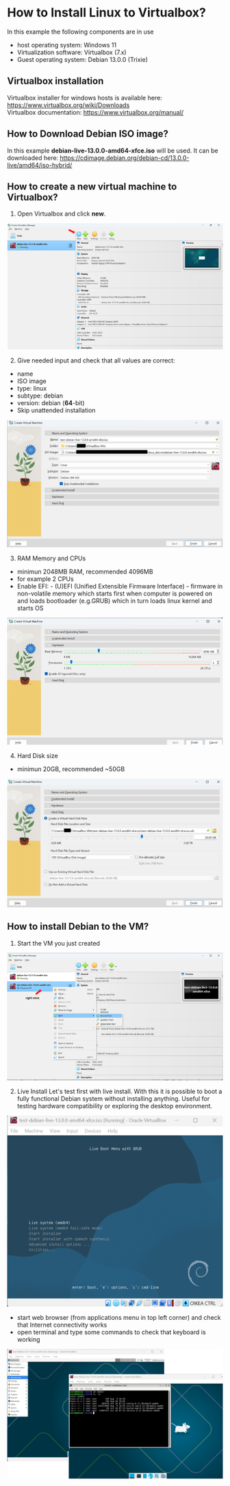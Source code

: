 # How to Install Linux to Virtualbox?
In this example the following components are in use
- host operating system: Windows 11
- Virtualization software: Virtualbox (7.x)
- Guest operating system: Debian 13.0.0 (Trixie)

## Virtualbox installation
Virtualbox installer for windows hosts is available here: https://www.virtualbox.org/wiki/Downloads    
Virtualbox documentation: https://www.virtualbox.org/manual/    

## How to Download Debian ISO image?
In this example __debian-live-13.0.0-amd64-xfce.iso__ will be used. It can be downloaded here: https://cdimage.debian.org/debian-cd/13.0.0-live/amd64/iso-hybrid/  

## How to create a new virtual machine to Virtualbox?

1) Open Virtualbox and click __new__.

![](./pictures/1_picture.png)  

2) Give needed input and check that all values are correct:
  - name
  - ISO image
  - type: linux
  - subtype: debian
  - version: debian (__64__-bit)
  - Skip unattended installation

![](./pictures/2_picture.png) 
 
3) RAM Memory and CPUs
- minimun 2048MB RAM, recommended 4096MB
- for example 2 CPUs
- Enable EFI:
       - (U)EFI (Unified Extensible Firmware Interface)
       - firmware in non-volatile memory which starts first when computer is powered on and loads bootloader (e.g.GRUB) which in turn loads linux kernel and starts OS

![](./pictures/3_Picture.png) 
  
4) Hard Disk size
- minimun 20GB, recommended ~50GB

![](./pictures/4_picture.png) 

## How to install Debian to the VM?

1) Start the VM you just created

![](./pictures/5_picture.png) 

2) Live Install
Let's test first with live install. With this it is possible to boot a fully functional Debian system without installing anything.
Useful for testing hardware compatibility or exploring the desktop environment.

![](./pictures/6_picture.png) 

- start web browser (from applications menu in top left corner) and check that Internet connectivity works
- open terminal and type some commands to check that keyboard is working

![](./pictures/7_picture.png) 

